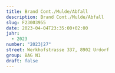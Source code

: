 ```yaml
---
title: Brand Cont./Mulde/Abfall
description: Brand Cont./Mulde/Abfall
slug: F23003955
date: 2023-04-04T23:35:00+02:00
jahr:
  - 2023
number: "2023|27"
street: Werkhofstrasse 337, 8902 Urdorf
group: BAG N1
draft: false
---
```

